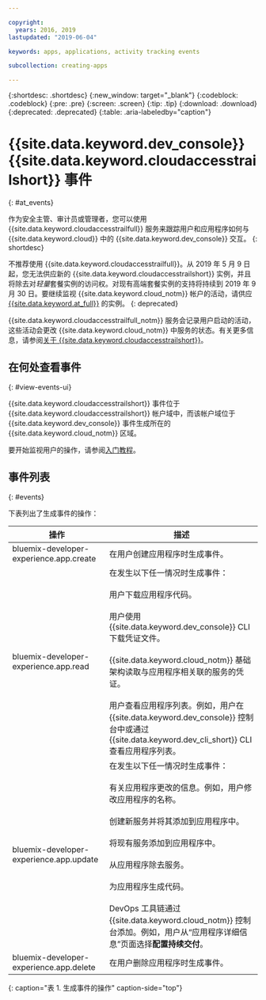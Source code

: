 ```yaml
---

copyright:
  years: 2016, 2019
lastupdated: "2019-06-04"

keywords: apps, applications, activity tracking events

subcollection: creating-apps

---
```


{:shortdesc: .shortdesc}
{:new_window: target="_blank"}
{:codeblock: .codeblock}
{:pre: .pre}
{:screen: .screen}
{:tip: .tip}
{:download: .download}
{:deprecated: .deprecated}
{:table: .aria-labeledby="caption"}

# {{site.data.keyword.dev_console}} {{site.data.keyword.cloudaccesstrailshort}} 事件
{: #at_events}

作为安全主管、审计员或管理者，您可以使用 {{site.data.keyword.cloudaccesstrailfull}} 服务来跟踪用户和应用程序如何与 {{site.data.keyword.cloud}} 中的 {{site.data.keyword.dev_console}} 交互。
{: shortdesc}

不推荐使用 {{site.data.keyword.cloudaccesstrailfull}}。从 2019 年 5 月 9 日起，您无法供应新的 {{site.data.keyword.cloudaccesstrailshort}} 实例，并且将除去对*轻量*套餐实例的访问权。对现有高端套餐实例的支持将持续到 2019 年 9 月 30 日。要继续监视 {{site.data.keyword.cloud_notm}} 帐户的活动，请供应 [{{site.data.keyword.at_full}}](/docs/services/Activity-Tracker-with-LogDNA?topic=logdnaat-getting-started#getting-started) 的实例。
{: deprecated}

{{site.data.keyword.cloudaccesstrailfull_notm}} 服务会记录用户启动的活动，这些活动会更改 {{site.data.keyword.cloud_notm}} 中服务的状态。有关更多信息，请参阅[关于 {{site.data.keyword.cloudaccesstrailshort}}](/docs/services/cloud-activity-tracker?topic=cloud-activity-tracker-activity_tracker_ov)。

## 在何处查看事件
{: #view-events-ui}

{{site.data.keyword.cloudaccesstrailshort}} 事件位于 {{site.data.keyword.cloudaccesstrailshort}} 帐户域中，而该帐户域位于 {{site.data.keyword.dev_console}} 事件生成所在的 {{site.data.keyword.cloud_notm}} 区域。

要开始监视用户的操作，请参阅[入门教程](/docs/services/cloud-activity-tracker?topic=cloud-activity-tracker-getting-started)。

## 事件列表
{: #events}

下表列出了生成事件的操作：

|操作|描述|
|-----|-------------|
|bluemix-developer-experience.app.create|在用户创建应用程序时生成事件。|
|bluemix-developer-experience.app.read|在发生以下任一情况时生成事件：<br><br>用户下载应用程序代码。<br><br>用户使用 {{site.data.keyword.dev_console}} CLI 下载凭证文件。<br><br>{{site.data.keyword.cloud_notm}} 基础架构读取与应用程序相关联的服务的凭证。<br><br>用户查看应用程序列表。例如，用户在 {{site.data.keyword.dev_console}} 控制台中或通过 {{site.data.keyword.dev_cli_short}} CLI 查看应用程序列表。|
|bluemix-developer-experience.app.update|在发生以下任一情况时生成事件：<br><br>有关应用程序更改的信息。例如，用户修改应用程序的名称。<br><br>创建新服务并将其添加到应用程序中。<br><br>将现有服务添加到应用程序中。<br><br>从应用程序除去服务。<br><br>为应用程序生成代码。<br><br>DevOps 工具链通过 {{site.data.keyword.cloud_notm}} 控制台添加。例如，用户从“应用程序详细信息”页面选择**配置持续交付**。|
|bluemix-developer-experience.app.delete|在用户删除应用程序时生成事件。|
{: caption="表 1. 生成事件的操作" caption-side="top"}
